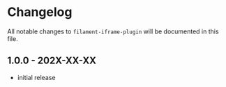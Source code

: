 # Changelog

All notable changes to `filament-iframe-plugin` will be documented in this file.

## 1.0.0 - 202X-XX-XX

- initial release
